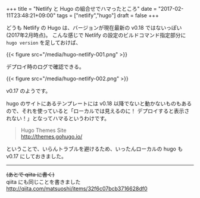 +++
title = "Netlify と Hugo の組合せでハマったところ"
date = "2017-02-11T23:48:21+09:00"
tags = ["netlify","hugo"]
draft = false
+++

どうも Netlify の Hugo は、バージョンが現在最新の v0.18 ではないっぽい(2017年2月時点)。
こんな感じで Netlify の設定のビルドコマンド指定部分に `hugo version` を足しておけば、

{{< figure src="/media/hugo-netlify-001.png" >}}

デプロイ時のログで確認できる。

{{< figure src="/media/hugo-netlify-002.png" >}}

v0.17 のようです。

hugo のサイトにあるテンプレートには v0.18 以降でないと動かないものもあるので、それを使っていると「ローカルでは見えるのに！ デプロイすると表示されない！」となってハマるというわけです。

> Hugo Themes Site  
> http://themes.gohugo.io/

ということで、いらんトラブルを避けるため、いったんローカルの hugo も v0.17 にしておきました。

---

~~(あとで qiita に書く)~~  
qiita にも同じことを書きました  
http://qiita.com/matsuoshi/items/32f6c07bcb3716628df0
